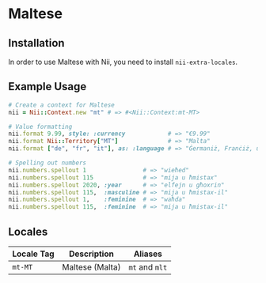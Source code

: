 <!-- This file has been generated. Source: languages/_template.md.erb -->

# Maltese

## Installation

In order to use Maltese with Nii, you need to install `nii-extra-locales`.

## Example Usage

``` ruby
# Create a context for Maltese
nii = Nii::Context.new "mt" # => #<Nii::Context:mt-MT>

# Value formatting
nii.format 9.99, style: :currency            # => "€9.99"
nii.format Nii::Territory["MT"]              # => "Malta"
nii.format ["de", "fr", "it"], as: :language # => "Ġermaniż, Franċiż, u Taljan"

# Spelling out numbers
nii.numbers.spellout 1                # => "wieħed"
nii.numbers.spellout 115              # => "mija u ħmistax"
nii.numbers.spellout 2020, :year      # => "elfejn u għoxrin"
nii.numbers.spellout 115,  :masculine # => "mija u ħmistax-il"
nii.numbers.spellout 1,    :feminine  # => "waħda"
nii.numbers.spellout 115,  :feminine  # => "mija u ħmistax-il"
```


## Locales

<table>
  <thead>
    <tr>
      <th>Locale Tag</th>
      <th>Description</th>
      <th>Aliases</th>
    </tr>
  </thead>
  <tbody>
    <tr>
      <td><code>mt-MT</code></td>
      <td>Maltese (Malta)</td>
      <td><code>mt</code> and <code>mlt</code></td>
    </tr>
  </tbody>
</table>

